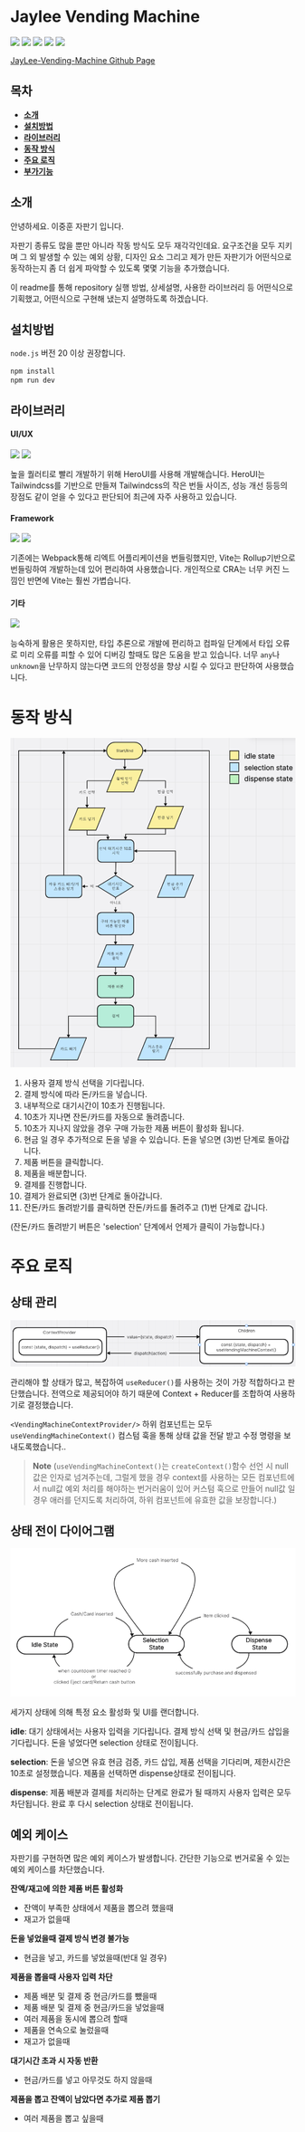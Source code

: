 # Jaylee Vending Machine

<img src="https://img.shields.io/badge/^6.3.5-Vite-646CFF?style=flat-square&logo=vite&logoColor=white"/> <img src="https://img.shields.io/badge/^19.0.0-React-61DAFB?style=flat-square&logo=React&logoColor=white&"/> <img src="https://img.shields.io/badge/~5.8.3-Typescript-3178C6?style=flat-square&logo=typescript&logoColor=white"/> <img src="https://img.shields.io/badge/^3.4.17-Tailwindcss-06B6D4?style=flat-square&logo=tailwindcss&logoColor=white"/> <img src="https://img.shields.io/badge/^2.7.0-HeroUI-000000?style=flat-square&logo=nextui&logoColor=white"/>

<a href="https://jhleeweb.github.io/jaylee-vending-machine/">
 JayLee-Vending-Machine Github Page
</a>

## 목차

- [**소개**](#소개)
- [**설치방법**](#설치-방법)
- [**라이브러리**](#라이브러리)
- [**동작 방식**](#동작-방식)
- [**주요 로직**](#주요-로직)
- [**부가기능**](#부가기능)

## 소개

안녕하세요. 이중훈 자판기 입니다.

자판기 종류도 많을 뿐만 아니라 작동 방식도 모두 재각각인데요. 요구조건을 모두 지키며 그 외 발생할 수 있는 예외 상황, 디자인 요소 그리고 제가 만든 자판기가 어떤식으로 동작하는지 좀 더 쉽게 파악할 수 있도록 몇몇 기능을 추가했습니다.

이 readme를 통해 repository 실행 방법, 상세설명, 사용한 라이브러리 등 어떤식으로 기획했고, 어떤식으로 구현해 냈는지 설명하도록 하겠습니다.

## 설치방법

`node.js` 버전 20 이상 권장합니다.

```
npm install
npm run dev
```

## 라이브러리

#### UI/UX

<img src="https://img.shields.io/badge/^2.7.0-HeroUI-000000?style=flat-square&logo=nextui&logoColor=white"/> <img src="https://img.shields.io/badge/Tailwindcss-06B6D4?style=flat-square&logo=tailwindcss&logoColor=white"/>

높을 퀄러티로 빨리 개발하기 위해 HeroUI를 사용해 개발해습니다. HeroUI는 Tailwindcss를 기반으로 만들져 Tailwindcss의 작은 번들 사이즈, 성능 개선 등등의 장점도 같이 얻을 수 있다고 판단되어 최근에 자주 사용하고 있습니다.

#### Framework

<img src="https://img.shields.io/badge/^6.3.5-Vite-646CFF?style=flat-square&logo=vite&logoColor=white"/> <img src="https://img.shields.io/badge/^19.0.0-React-61DAFB?style=flat-square&logo=React&logoColor=white&"/>

기존에는 Webpack통해 리엑트 어플리케이션을 번들링했지만, Vite는 Rollup기반으로 번들링하여 개발하는데 있어 편리하여 사용했습니다. 개인적으로 CRA는 너무 커진 느낌인 반면에 Vite는 훨씬 가볍습니다.

#### 기타

<img src="https://img.shields.io/badge/~5.8.3-Typescript-3178C6?style=flat-square&logo=typescript&logoColor=white"/>

능숙하게 활용은 못하지만, 타입 추론으로 개발에 편리하고 컴파일 단계에서 타입 오류로 미리 오류를 피할 수 있어 디버깅 할때도 많은 도움을 받고 있습니다. 너무 `any`나 `unknown`을 난무하지 않는다면 코드의 안정성을 향상 시킬 수 있다고 판단하여 사용했습니다.

# 동작 방식

![Alt text](image-9.png)

1. 사용자 결제 방식 선택을 기다립니다.
2. 결제 방식에 따라 돈/카드을 넣습니다.
3. 내부적으로 대기시간이 10초가 진행됩니다.
4. 10초가 지나면 잔돈/카드를 자동으로 돌려줍니다.
5. 10초가 지나지 않았을 경우 구매 가능한 제품 버튼이 활성화 됩니다.
6. 현금 일 경우 추가적으로 돈을 넣을 수 있습니다. 돈을 넣으면 (3)번 단계로 돌아갑니다.
7. 제품 버튼을 클릭합니다.
8. 제품을 배분합니다.
9. 결제를 진행합니다.
10. 결제가 완료되면 (3)번 단계로 돌아갑니다.
11. 잔돈/카드 돌려받기를 클릭하면 잔돈/카드를 돌려주고 (1)번 단계로 갑니다.

(잔돈/카드 돌려받기 버튼은 'selection' 단계에서 언제가 클릭이 가능합니다.)

# 주요 로직

## 상태 관리

![Alt text](image-7.png)

관리해야 할 상태가 많고, 복잡하여 `useReducer()`를 사용하는 것이 가장 적합하다고 판단했습니다. 전역으로 제공되어야 하기 때문에 Context + Reducer를 조합하여 사용하기로 결정했습니다.

`<VendingMachineContextProvider/>` 하위 컴포넌트는 모두 `useVendingMachineContext()` 컴스텀 훅을 통해 상태 값을 전달 받고 수정 명령을 보내도록했습니다..

> **Note**
> (`useVendingMachineContext()`는 `createContext()`함수 선언 시 null 값은 인자로 넘겨주는데, 그럴게 했을 경우 context를 사용하는 모든 컴포넌트에서 null값 예외 처리를 해야하는 번거러움이 있어 커스텀 훅으로 만들어 null값 일 경우 애러를 던지도록 처리하여, 하위 컴포넌트에 유효한 값을 보장합니다.)

## 상태 전이 다이어그램

![Alt text](image-6.png)

세가지 상태에 의해 특정 요소 활성화 및 UI를 랜더합니다.

**idle**: 대기 상태에서는 사용자 입력을 기다립니다. 결제 방식 선택 및 현금/카드 삽입을 기다립니다. 돈을 넣었다면 selection 상태로 전이됩니다.

**selection**: 돈을 넣으면 유효 현금 검증, 카드 삽입, 제품 선택을 기다리며, 제한시간은 10초로 설정했습니다. 제품을 선택하면 dispense상태로 전이됩니다.

**dispense**: 제품 배분과 결제를 처리하는 단계로 완료가 될 때까지 사용자 입력은 모두 차단됩니다. 완료 후 다시 selection 상태로 전이됩니다.

## 예외 케이스

자판기를 구현하면 많은 예외 케이스가 발생합니다. 간단한 기능으로 번거로울 수 있는 예외 케이스를 차단했습니다.

**잔액/재고에 의한 제품 버튼 활성화**

- 잔액이 부족한 상태에서 제품을 뽑으려 했을때
- 재고가 없을때

**돈을 넣었을때 결제 방식 변경 불가능**

- 현금을 넣고, 카드를 넣었을때(반대 일 경우)

**제품을 뽑을때 사용자 입력 차단**

- 제품 배분 및 결제 중 현금/카드를 뺐을때
- 제품 배분 및 결제 중 현금/카드을 넣었을때
- 여러 제품을 동시에 뽑으려 할때
- 제품을 연속으로 눌렀을때
- 재고가 없을때

**대기시간 초과 시 자동 반환**

- 현금/카드를 넣고 아무것도 하지 않을때

**제품을 뽑고 잔액이 남았다면 추가로 제품 뽑기**

- 여러 제품을 뽑고 싶을때

